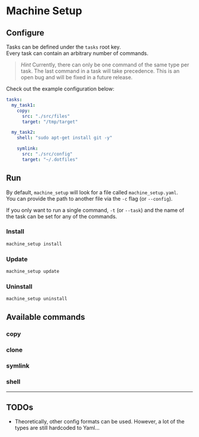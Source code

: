 # Machine Setup

## Configure

Tasks can be defined under the `tasks` root key.  
Every task can contain an arbitrary number of commands.

> _Hint_
> Currently, there can only be one command of the same type per task.
> The last command in a task will take precedence.
> This is an open bug and will be fixed in a future release.

Check out the example configuration below:

```yaml
tasks:
  my_task1:
    copy:
      src: "./src/files"
      target: "/tmp/target"

  my_task2:
    shell: "sudo apt-get install git -y"

    symlink:
      src: "./src/config"
      target: "~/.dotfiles"
```

## Run

By default, `machine_setup` will look for a file called `machine_setup.yaml`.  
You can provide the path to another file via the `-c` flag (or `--config`).

If you only want to run a single command, `-t` (or `--task`) and the name of the task can be set for any of the commands.

### Install

```bash
machine_setup install
```

### Update

```bash
machine_setup update
```

### Uninstall

```bash
machine_setup uninstall
```

## Available commands

### copy

### clone

### symlink

### shell

---

## TODOs

- Theoretically, other config formats can be used. However, a lot of the types are still hardcoded to Yaml...
